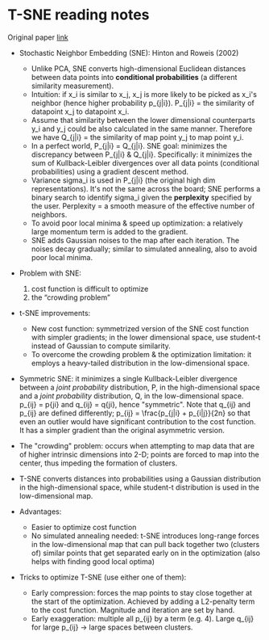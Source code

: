# T-SNE reading notes

Original paper [link](http://jmlr.org/papers/volume9/vandermaaten08a/vandermaaten08a.pdf?source=post_page---------------------------)

* Stochastic Neighbor Embedding (SNE): Hinton and Roweis (2002)
  * Unlike PCA, SNE converts high-dimensional Euclidean distances between data points into **conditional probabilities** (a different similarity measurement).
  * Intuition: if x_i is similar to x_j, x_j is more likely to be picked as x_i's neighbor (hence higher probability p_{j|i}). P_{j|i} = the similarity of datapoint x_j to datapoint x_i.
  * Assume that similarity between the lower dimensional counterparts y_i and y_j could be also calculated in the same manner. Therefore we have Q_{j|i} = the similarity of map point y_j to map point y_i.
  * In a perfect world, P_{j|i} = Q_{j|i}. SNE goal: minimizes the discrepancy between P_{j|i} & Q_{j|i}. Specifically: it minimizes the sum of Kullback-Leibler divergences over all data points (conditional probabilities) using a gradient descent method.
  * Variance sigma_i is used in P_{j|i} (the original high dim representations). It's not the same across the board; SNE performs a binary search to identify sigma_i given the **perplexity** specified by the user. Perplexity = a smooth measure of the effective number of neighbors.
  * To avoid poor local minima & speed up optimization: a relatively large momentum term is added to the gradient.
  * SNE adds Gaussian noises to the map after each iteration. The noises decay gradually; similar to simulated annealing, also to avoid poor local minima.
* Problem with SNE:
  1. cost function is difficult to optimize
  2. the “crowding problem”
* t-SNE improvements:
  * New cost function: symmetrized version of the SNE cost function with simpler gradients; in the lower dimensional space, use student-t instead of Gaussian to compute similarity.
  * To overcome the crowding problem & the optimization limitation: it employs a heavy-tailed distribution in the low-dimensional space.

* Symmetric SNE: it minimizes a single Kullback-Leibler divergence between a *joint probability* distribution, P, in the high-dimensional space and a *joint probability* distribution, Q, in the low-dimensional space. p_{ij} = p{ji} and q_{ij} = q{ji}, hence "symmetric". Note that q_{ij} and p_{ij} are defined differently; p_{ij} = \frac{p_{j|i} + p_{i|j}}{2n} so that even an outlier would have significant contribution to the cost function. It has a simpler gradient than the original asymmetric version.
* The "crowding" problem: occurs when attempting to map data that are of higher intrinsic dimensions into 2-D; points are forced to map into the center, thus impeding the formation of clusters.
* T-SNE converts distances into probabilities using a Gaussian distribution in the high-dimensional space, while student-t distribution is used in the low-dimensional map.
* Advantages:
  * Easier to optimize cost function
  * No simulated annealing needed: t-SNE introduces long-range forces in the low-dimensional map that can pull back together two (clusters of) similar points that get separated early on in the optimization (also helps with finding good local optima)
* Tricks to optimize T-SNE (use either one of them):
  * Early compression: forces the map points to stay close together at the start of the optimization. Achieved by adding a L2-penalty term to the cost function. Magnitude and iteration are set by hand.
  * Early exaggeration: multiple all p_{ij} by a term (e.g. 4). Large q_{ij} for large p_{ij} -> large spaces between clusters.
